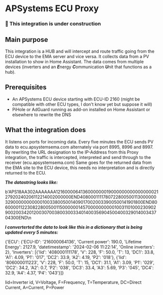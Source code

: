 # APSystems ECU Proxy

### &#x1F534; This integration is under construction

## Main purpose
This integration is a HUB and will intercept and route traffic going from the ECU device to the EMA server and vice versa.
It collects data from a PV installation to show in Home Assistant. The data comes from multiple devices (inverters and an ***E***nergy ***C***ommunication ***U***nit that functions as a hub).

## Prerequisites
- An APSystems ECU device starting with ECU-ID 2160 (might be compatible with other ECU types, I don't know yet but suppose it will)
- PiHole or AdGuard running as add-on installed on Home Assistant or elsewhere to rewrite the DNS

## What the integration does
It listens on ports for incoming data. Every five minutes the ECU sends PV data to ecu.apsystemsema.com alternately via port 8995, 8996 and 8997.
By rewriting the URL designation to the IP-Address from this Proxy integration, the traffic is intercepted, interpreted and send through to the receiver (ecu.apsystemsema.com)
Same goes for the returned data from the EMA site to the ECU device, this needs no interpretation and is directly returned to the ECU.

***The datastring looks like:***

b'APS18AA302AAAAAAA121600006413600000001900000000000000002127920240206112214002000000END4080001111780722800500113000000329000000000001003380050014090170020033900500141901800END80600001122308228005001150000001457000000000010031101000230902900200342012003070038003003340140035690450040032901400343704300END\n

***I converterted the data to look like this in a dictionary that is being updated every 5 minutes:***

{'ECU': {'ECU-ID': '216000064136', 'Current power': 190.0, 'Lifetime Energy': 2127.9, 'datetimestamp': '2024-02-06 11:22:14', 'Online inverters': 2}, 'Inverters': [{'Iid': '408000111178', 'V': 228, 'F': 50.0, 'T': 13, 'DC1': 33.8, 'A1': 4.09, 'P1': '017', 'DC2': 33.9, 'A2': 4.19, 'P2': '018'}, {'Iid': '806000011223', 'V': 228, 'F': 50.0, 'T': 15, 'DC1': 31.1, 'A1': 3.09, 'P1': '029', 'DC2': 34.2, 'A2': 0.7, 'P2': '038', 'DC3': 33.4, 'A3': 5.69, 'P3': '045', 'DC4': 32.9, 'A4': 4.37, 'P4': '043'}]}

Iid=Inverter id, V=Voltage, F=Frequency, T=Temperature, DC=Direct Current, A=Current, P=Power
